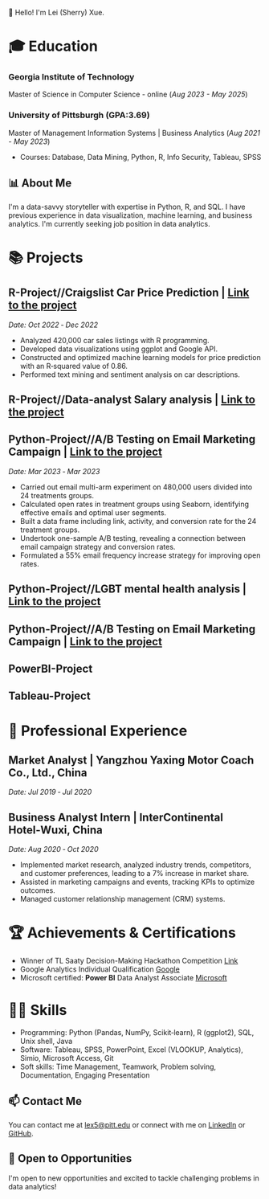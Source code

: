 
👋 Hello! I'm Lei (Sherry) Xue.

# 🎓 Education

### Georgia Institute of Technology
Master of Science in Computer Science - online
(_Aug 2023 - May 2025_)

### University of Pittsburgh (GPA:3.69)                                                 
Master of Management Information Systems | Business Analytics 
(_Aug 2021 - May 2023_)
-	Courses: Database, Data Mining, Python, R, Info Security, Tableau, SPSS


## 📊 About Me
I'm a data-savvy storyteller with expertise in Python, R, and SQL. I have previous experience in data visualization, machine learning, and business analytics. I'm currently seeking job position in data analytics.


# 📚 Projects

## R-Project//Craigslist Car Price Prediction | [Link to the project](https://sherrylovebobatea.github.io/Car-Price-Analytics/)
_Date: Oct 2022 ‑ Dec 2022_

- Analyzed 420,000 car sales listings with R programming.
- Developed data visualizations using ggplot and Google API.
- Constructed and optimized machine learning models for price prediction with an R‑squared value of 0.86.
- Performed text mining and sentiment analysis on car descriptions.

## R-Project//Data-analyst Salary analysis | [Link to the project](https://sherrylovebobatea.github.io/Data-Analyst/)


## Python-Project//A/B Testing on Email Marketing Campaign | [Link to the project](#)
_Date: Mar 2023 ‑ Mar 2023_

- Carried out email multi-arm experiment on 480,000 users divided into 24 treatments groups.
- Calculated open rates in treatment groups using Seaborn, identifying effective emails and optimal user segments.
- Built a data frame including link, activity, and conversion rate for the 24 treatment groups.
- Undertook one-sample A/B testing, revealing a connection between email campaign strategy and conversion rates.
- Formulated a 55% email frequency increase strategy for improving open rates.

## Python-Project//LGBT mental health analysis | [Link to the project](https://github.com/sherrylovebobatea/Analytics-Project/blob/main/1Python/InfluenceOnLGBT_April2022.ipynb)



## Python-Project//A/B Testing on Email Marketing Campaign | [Link to the project](#)

## PowerBI-Project 

## Tableau-Project


# 💼 Professional Experience

## Market Analyst | Yangzhou Yaxing Motor Coach Co., Ltd., China
_Date: Jul 2019 ‑ Jul 2020_



## Business Analyst Intern | InterContinental Hotel‑Wuxi, China
_Date: Aug 2020 ‑ Oct 2020_

- Implemented market research, analyzed industry trends, competitors, and customer preferences, leading to a 7% increase in market share.
- Assisted in marketing campaigns and events, tracking KPIs to optimize outcomes.
- Managed customer relationship management (CRM) systems.

# 🏆 Achievements & Certifications

- Winner of TL Saaty Decision-Making Hackathon Competition [Link](https://www.linkedin.com/feed/update/urn:li:activity:7046451605616943104/)
- Google Analytics Individual Qualification [Google](https://skillshop.exceedlms.com/student/award/ffbd1dVgoQE8jeoA9iRmnrCN)
- Microsoft certified: **Power BI** Data Analyst Associate [Microsoft](https://www.credly.com/badges/d19348cf-8afd-4ff0-a3b3-3ee4e6d0c975/linked_in_profile)


# 👩‍💻 Skills

- Programming: Python (Pandas, NumPy, Scikit‑learn), R (ggplot2), SQL, Unix shell, Java
- Software: Tableau, SPSS, PowerPoint, Excel (VLOOKUP, Analytics), Simio, Microsoft Access, Git
- Soft skills: Time Management, Teamwork, Problem solving, Documentation, Engaging Presentation

## 📫 Contact Me
You can contact me at lex5@pitt.edu or connect with me on [LinkedIn](https://www.linkedin.com/in/lei-sherry-xue) or [GitHub](https://github.com/sherrylovebobatea/Analytics-Project).

## 🚀 Open to Opportunities
I'm open to new opportunities and excited to tackle challenging problems in data analytics!

